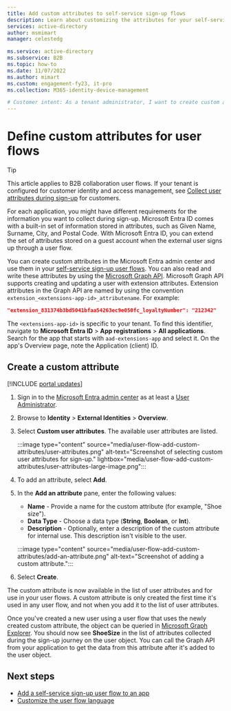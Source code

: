 ```yaml
---
title: Add custom attributes to self-service sign-up flows
description: Learn about customizing the attributes for your self-service sign-up user flows.
services: active-directory
author: msmimart
manager: celestedg

ms.service: active-directory
ms.subservice: B2B
ms.topic: how-to
ms.date: 11/07/2022
ms.author: mimart
ms.custom: engagement-fy23, it-pro
ms.collection: M365-identity-device-management

# Customer intent: As a tenant administrator, I want to create custom attributes for the self-service sign-up user flows.
---
```


# Define custom attributes for user flows

> [!TIP]
> This article applies to B2B collaboration user flows. If your tenant is configured for customer identity and access management, see [Collect user attributes during sign-up](customers/how-to-define-custom-attributes.md) for customers.

For each application, you might have different requirements for the information you want to collect during sign-up. Microsoft Entra ID comes with a built-in set of information stored in attributes, such as Given Name, Surname, City, and Postal Code. With Microsoft Entra ID, you can extend the set of attributes stored on a guest account when the external user signs up through a user flow.

You can create custom attributes in the Microsoft Entra admin center and use them in your [self-service sign-up user flows](self-service-sign-up-user-flow.md). You can also read and write these attributes by using the [Microsoft Graph API](../../active-directory-b2c/microsoft-graph-operations.md). Microsoft Graph API supports creating and updating a user with extension attributes. Extension attributes in the Graph API are named by using the convention `extension_<extensions-app-id>_attributename`. For example:

```JSON
"extension_831374b3bd5041bfaa54263ec9e050fc_loyaltyNumber": "212342"
```

The `<extensions-app-id>` is specific to your tenant. To find this identifier, navigate to **Microsoft Entra ID** > **App registrations** > **All applications**. Search for the app that starts with `aad-extensions-app` and select it. On the app's Overview page, note the Application (client) ID.

## Create a custom attribute

[!INCLUDE [portal updates](~/articles/active-directory/includes/portal-update.md)]

1. Sign in to the [Microsoft Entra admin center](https://entra.microsoft.com) as at least a [User Administrator](../roles/permissions-reference.md#user-administrator).
1. Browse to **Identity** > **External Identities** > **Overview**.
4. Select **Custom user attributes**. The available user attributes are listed.

   :::image type="content" source="media/user-flow-add-custom-attributes/user-attributes.png" alt-text="Screenshot of selecting custom user attributes for sign-up." lightbox="media/user-flow-add-custom-attributes/user-attributes-large-image.png":::


5. To add an attribute, select **Add**.
6. In the **Add an attribute** pane, enter the following values:

   - **Name** - Provide a name for the custom attribute (for example, "Shoe size").
   - **Data Type** - Choose a data type (**String**, **Boolean**, or **Int**).
   - **Description** - Optionally, enter a description of the custom attribute for internal use. This description isn't visible to the user.

   :::image type="content" source="media/user-flow-add-custom-attributes/add-an-attribute.png" alt-text="Screenshot of adding a custom attribute.":::

7. Select **Create**.

The custom attribute is now available in the list of user attributes and for use in your user flows. A custom attribute is only created the first time it's used in any user flow, and not when you add it to the list of user attributes.

Once you've created a new user using a user flow that uses the newly created custom attribute, the object can be queried in [Microsoft Graph Explorer](https://developer.microsoft.com/graph/graph-explorer). You should now see **ShoeSize** in the list of attributes collected during the sign-up journey on the user object. You can call the Graph API from your application to get the data from this attribute after it's added to the user object.

## Next steps

- [Add a self-service sign-up user flow to an app](self-service-sign-up-user-flow.md)
- [Customize the user flow language](user-flow-customize-language.md)
